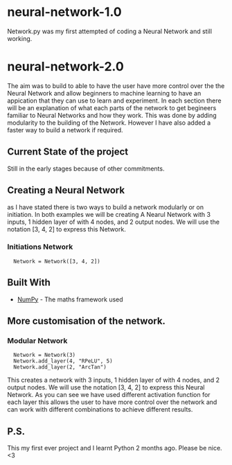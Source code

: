 # neural-network-1.0
Network.py was my first attempted of coding a Neural Network and still working. 

# neural-network-2.0
The aim was to build to able to have the user have more control over the the Neural Network and allow beginners to machine learning to have an appication that they can use to learn and experiment. In each section there will be an explanation of what each parts of the network to get begineers familiar to Neural Networks and how they work.
This was done by adding modularity to the building of the Network. However I have also added a faster way to build a network if required.

## Current State of the project
Still in the early stages because of other commitments.

## Creating a Neural Network




as I have stated there is two ways to build a network modularly or on initiation. In both examples we will be creating A Nearul Network with 3 inputs, 1 hidden layer of with 4 nodes, and 2 output nodes. We will use the notation [3, 4, 2] to express this Network.



### Initiations Network
```
  Network = Network([3, 4, 2])
```
## Built With
* [NumPy](http://www.numpy.org/) - The maths framework used


## More customisation of the network.
### Modular Network
```
  Network = Network(3)
  Network.add_layer(4, "RPeLU", 5)
  Network.add_layer(2, "ArcTan")
```
This creates a network with 3 inputs, 1 hidden layer of with 4 nodes, and 2 output nodes. We will use the notation [3, 4, 2] to express this Neural Network. As you can see we have used different activation function for each layer this allows the user to have more control over the network and can work with different combinations to achieve different results.


## P.S.
This my first ever project and I learnt Python 2 months ago. Please be nice. <3
